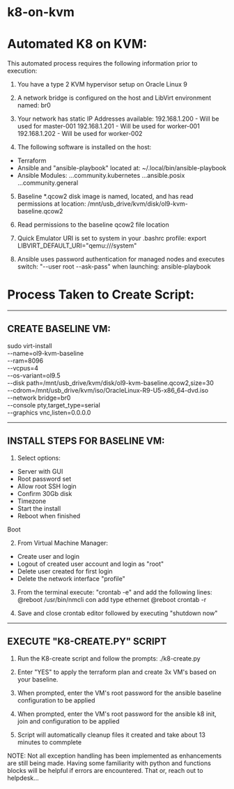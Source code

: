 # k8-on-kvm

Automated K8 on KVM:
====================
This automated process requires the following information prior to execution:

1) You have a type 2 KVM hypervisor setup on Oracle Linux 9

2) A network bridge is configured on the host and LibVirt environment named: br0

3) Your network has static IP Addresses available:
192.168.1.200 - Will be used for master-001
192.168.1.201 - Will be used for worker-001
192.168.1.202 - Will be used for worker-002

4) The following software is installed on the host:
 - Terraform
 - Ansible and "ansible-playbook" located at: ~/.local/bin/ansible-playbook
 - Ansible Modules:
...community.kubernetes
...ansible.posix
...community.general
 
5) Baseline *.qcow2 disk image is named, located, and has read permissions at location: /mnt/usb_drive/kvm/disk/ol9-kvm-baseline.qcow2

6) Read permissions to the baseline qcow2 file location

7) Quick Emulator URI is set to system in your .bashrc profile: export LIBVIRT_DEFAULT_URI="qemu:///system"

8) Ansible uses password authentication for managed nodes and executes switch: "--user root --ask-pass" when launching: ansible-playbook



Process Taken to Create Script:
===============================

-------------------
CREATE BASELINE VM:
-------------------
sudo virt-install \
    --name=ol9-kvm-baseline \
    --ram=8096 \
    --vcpus=4 \
    --os-variant=ol9.5 \
    --disk path=/mnt/usb_drive/kvm/disk/ol9-kvm-baseline.qcow2,size=30 \
    --cdrom=/mnt/usb_drive/kvm/iso/OracleLinux-R9-U5-x86_64-dvd.iso \
    --network bridge=br0 \
    --console pty,target_type=serial \
    --graphics vnc,listen=0.0.0.0

------------------------------
INSTALL STEPS FOR BASELINE VM:
------------------------------
1) Select options:
 - Server with GUI
 - Root password set
 - Allow root SSH login
 - Confirm 30Gb disk
 - Timezone
 - Start the install
 - Reboot when finished

Boot

2) From Virtual Machine Manager:
 - Create user and login
 - Logout of created user account and login as "root"
 - Delete user created for first login
 - Delete the network interface "profile"

3) From the terminal execute: "crontab -e" and add the following lines:
@reboot /usr/bin/nmcli con add type ethernet
@reboot crontab -r

4) Save and close crontab editor followed by executing "shutdown now"

-----------------------------
EXECUTE "K8-CREATE.PY" SCRIPT
-----------------------------
1) Run the K8-create script and follow the prompts:
./k8-create.py

2) Enter "YES" to apply the terraform plan and create 3x VM's based on your baseline.

3) When prompted, enter the VM's root password for the ansible baseline configuration to be applied

4) When prompted, enter the VM's root password for the ansible k8 init, join and configuration to be applied

5) Script will automatically cleanup files it created and take about 13 minutes to commplete


NOTE: Not all exception handling has been implemented as enhancements are still being made. Having some familiarity with python and functions blocks will be helpful if errors are encountered. That or, reach out to helpdesk...

